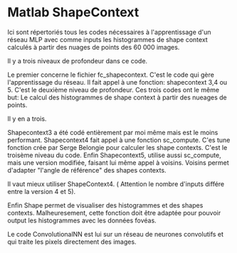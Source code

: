 # Matlab ShapeContext

Ici sont répertoriés tous les codes nécessaires à l'apprentissage 
d'un réseau MLP avec comme inputs les histogrammes de shape context
calculés à partir des nuages de points des 60 000 images.

Il y a trois niveaux de profondeur dans ce code.

Le premier concerne le fichier fc_shapecontext. C'est le code qui gère l'apprentissage du réseau.
Il fait appel à une fonction: shapecontext 3,4 ou 5. C'est le deuxième niveau de profondeur.
Ces trois codes ont le même but: Le calcul des histogrammes de shape context à partir des nueages de points.

Il y en a trois. 

Shapecontext3 a été codé entièrement par moi même mais est le moins performant.
Shapecontext4 fait appel à une fonction sc_compute. C'es tune fonction crée par Serge Belongie pour calculer les shape contexts.
C'est le troisème niveau du code.
Enfin Shapecontext5, utilise aussi sc_compute, mais une version modifiée, faisant lui même appel à voisins.
Voisins permet d'adapter "l'angle de référence" des shapes contexts.

Il vaut mieux utiliser ShapeContext4. ( Attention le nombre d'inputs différe entre la version 4 et 5).

Enfin Shape permet de visualiser des histogrammes et des shapes contexts.
Malheuresement, cette fonction doit être adaptée pour pouvoir output les histogrammes 
avec les données fovéas.

Le code ConvolutionalNN est lui sur un réseau de neurones convolutifs et qui traite les pixels directement des images.
